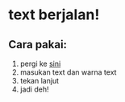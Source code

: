 # text berjalan!

## Cara pakai:
1. pergi ke [sini](https://vinsdev.xyz/textberjalan)
2. masukan text dan warna text
3. tekan lanjut
4. jadi deh!
